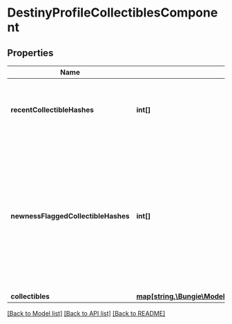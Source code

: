 # DestinyProfileCollectiblesComponent

## Properties
Name | Type | Description | Notes
------------ | ------------- | ------------- | -------------
**recentCollectibleHashes** | **int[]** | The list of collectibles determined by the game as having been \&quot;recently\&quot; acquired. | [optional] 
**newnessFlaggedCollectibleHashes** | **int[]** | The list of collectibles determined by the game as having been \&quot;recently\&quot; acquired.  The game client itself actually controls this data, so I personally question whether anyone will get much use out of this: because we can&#39;t edit this value through the API. But in case anyone finds it useful, here it is. | [optional] 
**collectibles** | [**map[string,\Bungie\Model\Destiny\Components\Collectibles\DestinyCollectibleComponent]**](DestinyCollectibleComponent.md) |  | [optional] 

[[Back to Model list]](../README.md#documentation-for-models) [[Back to API list]](../README.md#documentation-for-api-endpoints) [[Back to README]](../README.md)


